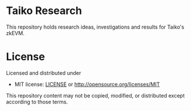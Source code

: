# Taiko Research

This repository holds research ideas, investigations and results for Taiko's zkEVM.

# License

Licensed and distributed under

* MIT license: [LICENSE](LICENSE) or http://opensource.org/licenses/MIT

This repository content may not be copied, modified, or distributed except according to those terms.

